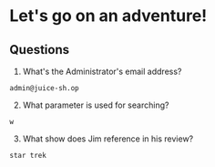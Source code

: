 # Let's go on an adventure!

## Questions
1. What's the Administrator's email address?
```
admin@juice-sh.op
```

2. What parameter is used for searching?
```
w
```

3. What show does Jim reference in his review? 
```
star trek
```